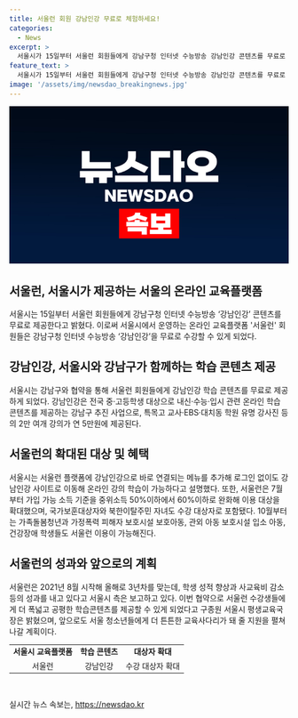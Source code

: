 ```yaml
---
title: 서울런 회원 강남인강 무료로 체험하세요!
categories:
  - News
excerpt: >
  서울시가 15일부터 서울런 회원들에게 강남구청 인터넷 수능방송 강남인강 콘텐츠를 무료로 제공한다고 밝혔다. 이로써, 서울시는 서울런 회원들에게 무료로 학습 콘텐츠를 추가로 제공하면서, 강남구와의 협약을 통해 학습환경을 개선하고 학생들의 교육 기회를 확대하고자 한다. 서울시는 서울런 플랫폼에 강남인강으로 바로 연결되는 메뉴를 추가해 로그인 없이도 강남인강 사이트로 이동해 온라인 강의 학습이 가능하다고 설명했다. 또한, 서울런은 다양한 계층의 학생들을 대상으로 한정적인 소득 기준에서의 이용이 가능하며, 이에 대한 확대 정책을 추진하고 있다. 2021년 8월 시작한 서울런은 학생 성적 향상과 사교육비 감소 등의 성과를 내고 있다고 서울시 측은 보고 있다.
feature_text: >
  서울시가 15일부터 서울런 회원들에게 강남구청 인터넷 수능방송 강남인강 콘텐츠를 무료로 제공한다고 밝혔다. 이로써, 서울시는 서울런 회원들에게 무료로 학습 콘텐츠를 추가로 제공하면서, 강남구와의 협약을 통해 학습환경을 개선하고 학생들의 교육 기회를 확대하고자 한다. 서울시는 서울런 플랫폼에 강남인강으로 바로 연결되는 메뉴를 추가해 로그인 없이도 강남인강 사이트로 이동해 온라인 강의 학습이 가능하다고 설명했다. 또한, 서울런은 다양한 계층의 학생들을 대상으로 한정적인 소득 기준에서의 이용이 가능하며, 이에 대한 확대 정책을 추진하고 있다. 2021년 8월 시작한 서울런은 학생 성적 향상과 사교육비 감소 등의 성과를 내고 있다고 서울시 측은 보고 있다.
image: '/assets/img/newsdao_breakingnews.jpg'
---
```


<p><img src="/assets/img/newsdao_breakingnews.jpg" alt="bookingtag 속보" /></p>

<h2 data-ke-size="size26">서울런, 서울시가 제공하는 서울의 온라인 교육플랫폼</h2>

<p data-ke-size="size16">서울시는 15일부터 서울런 회원들에게 강남구청 인터넷 수능방송 ‘강남인강’ 콘텐츠를 무료로 제공한다고 밝혔다. 이로써 서울시에서 운영하는 온라인 교육플랫폼 '서울런' 회원들은 강남구청 인터넷 수능방송 ‘강남인강’을 무료로 수강할 수 있게 되었다.</p>

<h2 data-ke-size="size26">강남인강, 서울시와 강남구가 함께하는 학습 콘텐츠 제공</h2>

<p data-ke-size="size16">서울시는 강남구와 협약을 통해 서울런 회원들에게 강남인강 학습 콘텐츠를 무료로 제공하게 되었다. 강남인강은 전국 중·고등학생 대상으로 내신·수능·입시 관련 온라인 학습 콘텐츠를 제공하는 강남구 추진 사업으로, 특목고 교사·EBS·대치동 학원 유명 강사진 등의 2만 여개 강의가 연 5만원에 제공된다.</p>

<h2 data-ke-size="size26">서울런의 확대된 대상 및 혜택</h2>

<p data-ke-size="size16">서울시는 서울런 플랫폼에 강남인강으로 바로 연결되는 메뉴를 추가해 로그인 없이도 강남인강 사이트로 이동해 온라인 강의 학습이 가능하다고 설명했다. 또한, 서울런은 7월부터 가입 가능 소득 기준을 중위소득 50%이하에서 60%이하로 완화해 이용 대상을 확대했으며, 국가보훈대상자와 북한이탈주민 자녀도 수강 대상자로 포함됐다. 10월부터는 가족돌봄청년과 가정폭력 피해자 보호시설 보호아동, 관외 아동 보호시설 입소 아동, 건강장애 학생들도 서울런 이용이 가능해진다.</p>

<h2 data-ke-size="size26">서울런의 성과와 앞으로의 계획</h2>

<p data-ke-size="size16">서울런은 2021년 8월 시작해 올해로 3년차를 맞는데, 학생 성적 향상과 사교육비 감소 등의 성과를 내고 있다고 서울시 측은 보고하고 있다. 이번 협약으로 서울런 수강생들에게 더 폭넓고 공평한 학습콘텐츠를 제공할 수 있게 되었다고 구종원 서울시 평생교육국장은 밝혔으며, 앞으로도 서울 청소년들에게 더 튼튼한 교육사다리가 돼 줄 지원을 펼쳐나갈 계획이다.</p>

<table>
<tbody>
<tr>
<td style="text-align: center; height: 17px;"><b>서울시 교육플랫폼</b></td>
<td style="text-align: center; height: 17px;"><b>학습 콘텐츠</b></td>
<td style="text-align: center; height: 17px;"><b>대상자 확대</b></td>
</tr>
<tr>
<td style="text-align: center; height: 17px;">서울런</td>
<td style="text-align: center; height: 17px;">강남인강</td>
<td style="text-align: center; height: 17px;">수강 대상자 확대</td>
</tr>
</tbody>
</table>

<p data-ke-size="size16">&nbsp;</p>
실시간 뉴스 속보는, <a href="https://newsdao.kr" rel="dofollow">https://newsdao.kr</a>


